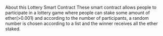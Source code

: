 About this Lottery Smart Contract
These smart contract allows people to participate in a lottery game where people can stake some amount of ether(>0.001)  and according to the number of participants, a random number is chosen according to a list  and the winner receives all the ether staked.

